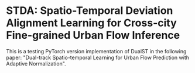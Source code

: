 # STDA: Spatio-Temporal Deviation Alignment Learning for Cross-city Fine-grained Urban Flow Inference
This is a testing PyTorch version implementation of DualST in the following paper: "Dual-track Spatio-temporal Learning for Urban Flow Prediction with Adaptive Normalization".
